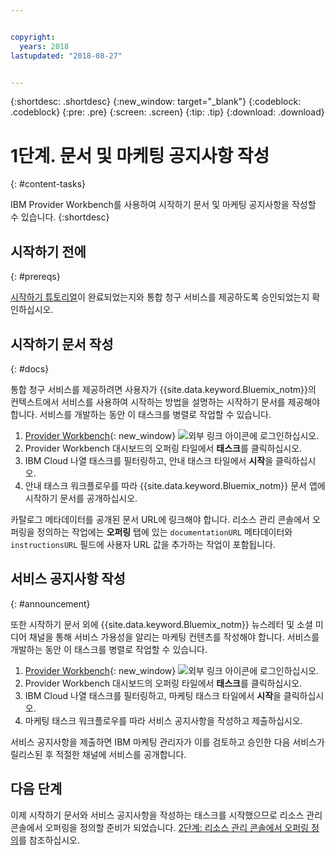```yaml
---


copyright:
  years: 2018
lastupdated: "2018-08-27"


---
```


{:shortdesc: .shortdesc}
{:new_window: target="_blank"}
{:codeblock: .codeblock}
{:pre: .pre}
{:screen: .screen}
{:tip: .tip}
{:download: .download}

# 1단계. 문서 및 마케팅 공지사항 작성
{: #content-tasks}

IBM Provider Workbench를 사용하여 시작하기 문서 및 마케팅 공지사항을 작성할 수 있습니다.
{:shortdesc}

## 시작하기 전에
{: #prereqs}

[시작하기 튜토리얼](/docs/third-party/index.html)이 완료되었는지와 통합 청구 서비스를 제공하도록 승인되었는지 확인하십시오.

## 시작하기 문서 작성
{: #docs}

통합 청구 서비스를 제공하려면 사용자가 {{site.data.keyword.Bluemix_notm}}의 컨텍스트에서 서비스를 사용하여 시작하는 방법을 설명하는 시작하기 문서를 제공해야 합니다. 서비스를 개발하는 동안 이 태스크를 병렬로 작업할 수 있습니다.

1. [Provider Workbench](https://www.ibm.com/marketplace/workbench/){: new_window} ![외부 링크 아이콘](../icons/launch-glyph.svg "외부 링크 아이콘")에 로그인하십시오.
2. Provider Workbench 대시보드의 오퍼링 타일에서 **태스크**를 클릭하십시오.
3. IBM Cloud 나열 태스크를 필터링하고, 안내 태스크 타일에서 **시작**을 클릭하십시오.
4. 안내 태스크 워크플로우를 따라 {{site.data.keyword.Bluemix_notm}} 문서 앱에 시작하기 문서를 공개하십시오.

카탈로그 메타데이터를 공개된 문서 URL에 링크해야 합니다. 리소스 관리 콘솔에서 오퍼링을 정의하는 작업에는 **오퍼링** 탭에 있는 `documentationURL` 메타데이터와 `instructionsURL` 필드에 사용자 URL 값을 추가하는 작업이 포함됩니다.

## 서비스 공지사항 작성
{: #announcement}

또한 시작하기 문서 외에 {{site.data.keyword.Bluemix_notm}} 뉴스레터 및 소셜 미디어 채널을 통해 서비스 가용성을 알리는 마케팅 컨텐츠를 작성해야 합니다. 서비스를 개발하는 동안 이 태스크를 병렬로 작업할 수 있습니다.

1. [Provider Workbench](https://www.ibm.com/marketplace/workbench/){: new_window} ![외부 링크 아이콘](../icons/launch-glyph.svg "외부 링크 아이콘")에 로그인하십시오.
2. Provider Workbench 대시보드의 오퍼링 타일에서 **태스크**를 클릭하십시오.
3. IBM Cloud 나열 태스크를 필터링하고, 마케팅 태스크 타일에서 **시작**을 클릭하십시오.
4. 마케팅 태스크 워크플로우를 따라 서비스 공지사항을 작성하고 제출하십시오.

서비스 공지사항을 제출하면 IBM 마케팅 관리자가 이를 검토하고 승인한 다음 서비스가 릴리스된 후 적절한 채널에 서비스를 공개합니다.

## 다음 단계

이제 시작하기 문서와 서비스 공지사항을 작성하는 태스크를 시작했으므로 리소스 관리 콘솔에서 오퍼링을 정의할 준비가 되었습니다. [2단계: 리소스 관리 콘솔에서 오퍼링 정의](/docs/third-party/cis2-rmc-define.html)를 참조하십시오.
